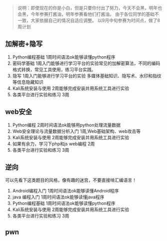 >说明：即使现在的你是小白，但是只要你付出了努力，今天不会黑，明年也会黑，今年参赛打酱油，明年参赛看他们打酱油。
由于各位同学的基础不一致，大家依据自己的情况自适应调整。
以9月中旬参赛为时间点，做了8周计划  

## 加解密+隐写

1. Python编程基础  1周时间语法ok能够读懂python程序
2.	密码学基础 1周入门能够进行学习平台的实验常见的加解密算法，不同的编码格式转换，常见工具使用，练习平台实践。
3. 隐写  1周入门能够进行学习平台的实验
多媒体基础知识、隐写术、水印和指纹等信息隐藏知识
4.	Kali系统安装与使用   2周能够完成安装并用系统工具进行实验
5.	各类平台进行实验和练习 3周  

## web安全
1.	Python编程  2周时间语法ok能够用python处理流量数据
2.	Web安全理论与流量数据分析入门  1周,Web基础架构、web攻击等
3.	Kali系统安装与使用   2周能够完成安装并用系统工具进行实验
4.	如果有余力，学习下php和js web编程  2周
5.	各类平台进行实验和练习 3周  

## 逆向  

可以先看下这类题目的风格，像有趣的迷宫，不要直接啃汇编语言！
1.	Android编程入门  1周时间语法ok能够读懂Android程序
2.	java 编程入门  1周时间语法ok能够读懂java程序
3.	Python编程基础  1周时间语法ok能够读懂python程序
4.	Kali系统安装与使用   2周能够完成安装并用系统工具进行实验
5. 各类平台进行实验和练习 3周  
   
## pwn

```{.python .input}

```

